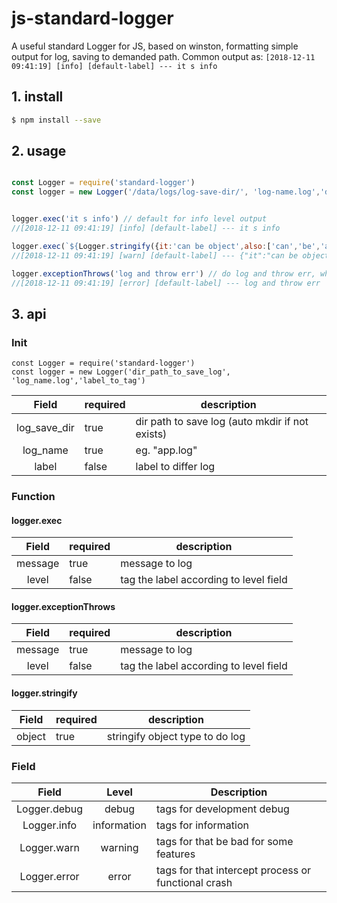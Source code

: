 # js-standard-logger

A useful standard Logger for JS, based on winston, formatting simple output for log, saving to demanded path.
Common output as: ` [2018-12-11 09:41:19] [info] [default-label] --- it s info `

## 1. install

```bash
$ npm install --save
```

## 2. usage

```javascript

const Logger = require('standard-logger')
const logger = new Logger('/data/logs/log-save-dir/', 'log-name.log','default-label') // initialize


logger.exec('it s info') // default for info level output
//[2018-12-11 09:41:19] [info] [default-label] --- it s info

logger.exec(`${Logger.stringify({it:'can be object',also:['can','be','array']})}`,Logger.WARN()) // choose diff level
//[2018-12-11 09:41:19] [warn] [default-label] --- {"it":"can be object","also":["can","be","array"]}

logger.exceptionThrows('log and throw err') // do log and throw err, which required try-catch
//[2018-12-11 09:41:19] [error] [default-label] --- log and throw err
```

## 3. api

### Init

```
const Logger = require('standard-logger')
const logger = new Logger('dir_path_to_save_log', 'log_name.log','label_to_tag')
```

|Field|required|description|
|:------:|------|------|
|log_save_dir|true|dir path to save log (auto mkdir if not exists)|
|log_name|true|eg. "app.log"|
|label|false|label to differ log|

### Function

#### logger.exec

|Field|required|description|
|:------:|------|------|
|message|true|message to log|
|level|false|tag the label according to level field|

#### logger.exceptionThrows

|Field|required|description|
|:------:|------|------|
|message|true|message to log|
|level|false|tag the label according to level field|

#### logger.stringify

|Field|required|description|
|:------:|------|------|
|object|true|stringify object type to do log|

### Field

| Field | Level | Description |
|:------:|:------:|------|
| Logger.debug | debug | tags for development debug |
| Logger.info | information | tags for information |
| Logger.warn | warning | tags for that be bad for some features |
| Logger.error | error | tags for that intercept process or functional crash |

